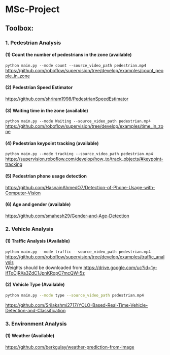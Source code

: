 # MSc-Project

## Toolbox:
### 1. Pedestrian Analysis 
#### (1) Count the number of pedestrians in the zone (available)
`python main.py --mode count --source_video_path pedestrian.mp4`  
https://github.com/roboflow/supervision/tree/develop/examples/count_people_in_zone
#### (2) Pedestrian Speed Estimator
https://github.com/shriram1998/PedestrianSpeedEstimator
#### (3) Waiting time in the zone (available)
`python main.py --mode Waiting --source_video_path pedestrian.mp4`  
https://github.com/roboflow/supervision/tree/develop/examples/time_in_zone
#### (4) Pedestrian keypoint tracking (available)
`python main.py --mode tracking --source_video_path pedestrian.mp4`    
https://supervision.roboflow.com/develop/how_to/track_objects/#keypoint-tracking
#### (5) Pedestrian phone usage detection
https://github.com/HasnainAhmedO7/Detection-of-Phone-Usage-with-Computer-Vision
#### (6) Age and gender (available)
https://github.com/smahesh29/Gender-and-Age-Detection
### 2. Vehicle Analysis 
#### (1) Traffic Analysis (Available)
`python main.py --mode traffic --source_video_path pedestrian.mp4`  
https://github.com/roboflow/supervision/tree/develop/examples/traffic_analysis  
Weights should be downloaded from https://drive.google.com/uc?id=1y-IfToCjRXa3ZdC1JpnKRopC7mcQW-5z  
#### (2) Vehicle Type (Available)
```bash
python main.py --mode type --source_video_path pedestrian.mp4
```  
https://github.com/Srilakshmi2717/YOLO-Based-Real-Time-Vehicle-Detection-and-Classification
### 3. Environment Analysis 
#### (1) Weather (Available)

https://github.com/berkgulay/weather-prediction-from-image


